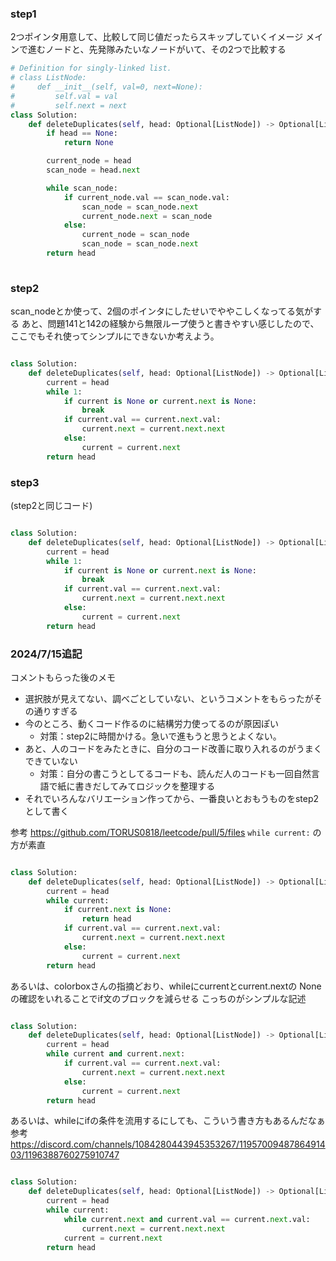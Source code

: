 ### step1

2つポインタ用意して、比較して同じ値だったらスキップしていくイメージ
メインで進むノードと、先発隊みたいなノードがいて、その2つで比較する


```python
# Definition for singly-linked list.
# class ListNode:
#     def __init__(self, val=0, next=None):
#         self.val = val
#         self.next = next
class Solution:
    def deleteDuplicates(self, head: Optional[ListNode]) -> Optional[ListNode]:
        if head == None:
            return None

        current_node = head
        scan_node = head.next

        while scan_node:
            if current_node.val == scan_node.val:
                scan_node = scan_node.next
                current_node.next = scan_node
            else:
                current_node = scan_node
                scan_node = scan_node.next
        return head
        
```

### step2

scan_nodeとか使って、2個のポインタにしたせいでややこしくなってる気がする
あと、問題141と142の経験から無限ループ使うと書きやすい感じしたので、
ここでもそれ使ってシンプルにできないか考えよう。


```python

class Solution:
    def deleteDuplicates(self, head: Optional[ListNode]) -> Optional[ListNode]:
        current = head
        while 1:
            if current is None or current.next is None:
                break
            if current.val == current.next.val:
                current.next = current.next.next
            else:
                current = current.next
        return head

```

### step3
(step2と同じコード)

```python

class Solution:
    def deleteDuplicates(self, head: Optional[ListNode]) -> Optional[ListNode]:
        current = head
        while 1:
            if current is None or current.next is None:
                break
            if current.val == current.next.val:
                current.next = current.next.next
            else:
                current = current.next
        return head

```

### 2024/7/15追記
コメントもらった後のメモ
- 選択肢が見えてない、調べごとしていない、というコメントをもらったがその通りすぎる
- 今のところ、動くコード作るのに結構労力使ってるのが原因ぽい
    - 対策：step2に時間かける。急いで進もうと思うとよくない。
- あと、人のコードをみたときに、自分のコード改善に取り入れるのがうまくできていない
    - 対策：自分の書こうとしてるコードも、読んだ人のコードも一回自然言語で紙に書きだしてみてロジックを整理する
- それでいろんなバリエーション作ってから、一番良いとおもうものをstep2として書く

参考
https://github.com/TORUS0818/leetcode/pull/5/files
`while current:` の方が素直

```python

class Solution:
    def deleteDuplicates(self, head: Optional[ListNode]) -> Optional[ListNode]:
        current = head
        while current:
            if current.next is None:
                return head
            if current.val == current.next.val:
                current.next = current.next.next
            else:
                current = current.next
        return head

```

あるいは、colorboxさんの指摘どおり、whileにcurrentとcurrent.nextの
Noneの確認をいれることでif文のブロックを減らせる
こっちのがシンプルな記述

```python

class Solution:
    def deleteDuplicates(self, head: Optional[ListNode]) -> Optional[ListNode]:
        current = head
        while current and current.next:
            if current.val == current.next.val:
                current.next = current.next.next
            else:
                current = current.next
        return head

```

あるいは、whileにifの条件を流用するにしても、こういう書き方もあるんだなぁ
参考
https://discord.com/channels/1084280443945353267/1195700948786491403/1196388760275910747


```python

class Solution:
    def deleteDuplicates(self, head: Optional[ListNode]) -> Optional[ListNode]:
        current = head
        while current:
            while current.next and current.val == current.next.val:
                current.next = current.next.next
            current = current.next
        return head


```

